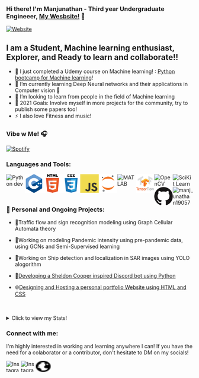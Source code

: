 ### Hi there! I'm Manjunathan - Third year Undergraduate Engineeer, [My Wesbsite!][website] 👋

[![Website](https://img.shields.io/website?style=for-the-badge&up_message=Online&url=https%3A%2F%2Fmanjunathan.me)](https://manjunathan.me)


## I am a Student, Machine learning enthusiast, Explorer, and Ready to learn and collaborate!!

- 🔭 I just completed a Udemy course on Machine learning! : [Python bootcamp for Machine learning][course]!
- 🌱 I’m currently learning Deep Neural networks and their applications in Computer vision 🤣
- 👯 I’m looking to learn from people in the field of Machine learning
- 🥅 2021 Goals: Involve myself in more projects for the community, try to publish some papers too!
- ⚡ I also love Fitness and music!

### Vibe w Me! 🎧


[![Spotify](https://novatorem-codingbad02.vercel.app/api/spotify)](https://open.spotify.com/user/31h52v5cyy2ej5ave6qf4rqncb3a)



### Languages and Tools:

<img align="left" alt="Python dev" width="50px" src="https://media.giphy.com/media/LMt9638dO8dftAjtco/giphy.gif" />

<img align="left" alt="C++" width="50px" src="https://raw.githubusercontent.com/github/explore/80688e429a7d4ef2fca1e82350fe8e3517d3494d/topics/cpp/cpp.png" />

<img align="left" alt="HTML5" width="50px" src="https://raw.githubusercontent.com/github/explore/80688e429a7d4ef2fca1e82350fe8e3517d3494d/topics/html/html.png" />

<img align="left" alt="CSS3" width="50px" src="https://raw.githubusercontent.com/github/explore/80688e429a7d4ef2fca1e82350fe8e3517d3494d/topics/css/css.png" />

<img align="left" alt="JavaScript" width="50px" src="https://raw.githubusercontent.com/github/explore/80688e429a7d4ef2fca1e82350fe8e3517d3494d/topics/javascript/javascript.png" />

<img align="left" alt="Jupyter Notebook" width="50px" src="https://raw.githubusercontent.com/github/explore/80688e429a7d4ef2fca1e82350fe8e3517d3494d/topics/jupyter-notebook/jupyter-notebook.png" />

<img align="left" alt="MATLAB" width="50px" src="https://upload.wikimedia.org/wikipedia/commons/2/21/Matlab_Logo.png" />

<img align="left" alt="Tensorflow" width="50px" src="https://raw.githubusercontent.com/github/explore/80688e429a7d4ef2fca1e82350fe8e3517d3494d/topics/tensorflow/tensorflow.png" />

<img align="left" alt="OpenCV" width="50px" src="https://www.vectorlogo.zone/logos/opencv/opencv-icon.svg" />

<img align="left" alt="SciKit Learn" width="50px" src="https://upload.wikimedia.org/wikipedia/commons/0/05/Scikit_learn_logo_small.svg" />


<img align="left" alt="GitHub" width="50px" src="https://raw.githubusercontent.com/github/explore/78df643247d429f6cc873026c0622819ad797942/topics/github/github.png" />

<a href="https://www.hackerrank.com/manjunathan19057" target="blank"><img align="left" src="https://raw.githubusercontent.com/rahuldkjain/github-profile-readme-generator/master/src/images/icons/Social/hackerrank.svg" alt="manjunathan19057"  width="50px" /></a>


<br />
<br />

---

### 📕 Personal and Ongoing Projects:

<!-- PROJECT-LIST:START -->
- 🚗Traffic flow and sign recognition modeling using Graph Cellular Automata theory

- 🦠Working on modeling Pandemic intensity using pre-pandemic data, using GCNs and Semi-Supervised learning

- 🚢Working on Ship detection and localization in SAR images using YOLO alogorithm

- 🚀[Developing a Sheldon Cooper inspired Discord bot using Python ](https://github.com/CodingBad02/SheldonBot)

- 🌐[Designing and Hosting a personal portfolio Website using HTML and CSS](https://github.com/CodingBad02/personalsite)


<!-- PROJECT-LIST:END -->
<br />
<br />

<details>
<summary> Click to view my Stats! </summary>

<p><img align="center" src="https://github-readme-stats.vercel.app/api/top-langs?username=codingbad02&show_icons=true&locale=en&layout=compact" alt="codingbad02" /></p>

<p>&nbsp;<img align="center" src="https://github-readme-stats.vercel.app/api?username=codingbad02&show_icons=true&locale=en" alt="codingbad02" /></p>

</details>

### Connect with me:

I'm highly interested in working and learning anywhere I can! If you have the need for a colaborator or a contributor, don't hesitate to DM on my socials!


<a href="https://www.instagram.com/mannjjuuuu/?hl=en" target="blank"><img align="left" src="https://cdn.jsdelivr.net/npm/simple-icons@v3/icons/instagram.svg" alt="Instagram: mannjjuuuu" height="30" width="40" /></a>

<a href="https://www.linkedin.com/in/manjunathan-r-06396b1b7/" target="blank"><img align="left" src="https://cdn.jsdelivr.net/npm/simple-icons@v3/icons/linkedin.svg" alt="Instagram: Linkedin:Manjunathan" height="30" width="40" /></a>

<a href="https://manjunathan.me" target="blank"><img align="left" src="https://raw.githubusercontent.com/iconic/open-iconic/master/svg/globe.svg" alt="Instagram: mannjjuuuu" height="30" width="40" /></a>

<br />

[website]: https://manjunathan.me
[course]: https://www.udemy.com/certificate/UC-b6fe2152-6257-4fc0-9a9f-aa07de5ab76c/
[instagram]: https://www.instagram.com/mannjjuuuu/?hl=en
[linkedin]: https://www.linkedin.com/in/manjunathan-r-06396b1b7/